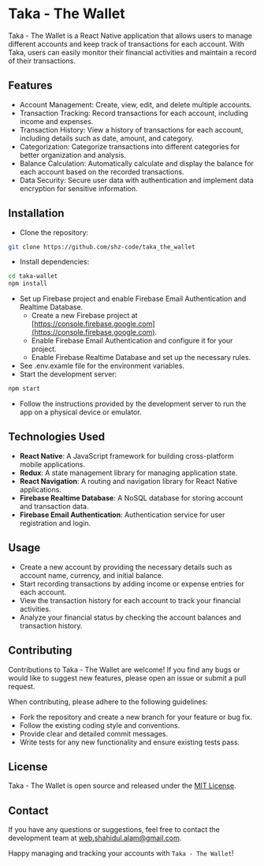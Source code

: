 # Taka - The Wallet

Taka - The Wallet is a React Native application that allows users to manage different accounts and keep track of transactions for each account. With Taka, users can easily monitor their financial activities and maintain a record of their transactions.

## Features

- Account Management: Create, view, edit, and delete multiple accounts.
- Transaction Tracking: Record transactions for each account, including income and expenses.
- Transaction History: View a history of transactions for each account, including details such as date, amount, and category.
- Categorization: Categorize transactions into different categories for better organization and analysis.
- Balance Calculation: Automatically calculate and display the balance for each account based on the recorded transactions.
- Data Security: Secure user data with authentication and implement data encryption for sensitive information.

## Installation

- Clone the repository:

```bash
git clone https://github.com/shz-code/taka_the_wallet
```

- Install dependencies:

```bash
cd taka-wallet
npm install
```

- Set up Firebase project and enable Firebase Email Authentication and Realtime Database.
  - Create a new Firebase project at [https://console.firebase.google.com](https://console.firebase.google.com).
  - Enable Firebase Email Authentication and configure it for your project.
  - Enable Firebase Realtime Database and set up the necessary rules.
- See .env.examle file for the environment variables.
- Start the development server:

```bash
npm start
```

- Follow the instructions provided by the development server to run the app on a physical device or emulator.

## Technologies Used

- **React Native**: A JavaScript framework for building cross-platform mobile applications.
- **Redux**: A state management library for managing application state.
- **React Navigation**: A routing and navigation library for React Native applications.
- **Firebase Realtime Database**: A NoSQL database for storing account and transaction data.
- **Firebase Email Authentication**: Authentication service for user registration and login.

## Usage

- Create a new account by providing the necessary details such as account name, currency, and initial balance.
- Start recording transactions by adding income or expense entries for each account.
- View the transaction history for each account to track your financial activities.
- Analyze your financial status by checking the account balances and transaction history.

## Contributing

Contributions to Taka - The Wallet are welcome! If you find any bugs or would like to suggest new features, please open an issue or submit a pull request.

When contributing, please adhere to the following guidelines:

- Fork the repository and create a new branch for your feature or bug fix.
- Follow the existing coding style and conventions.
- Provide clear and detailed commit messages.
- Write tests for any new functionality and ensure existing tests pass.

## License

Taka - The Wallet is open source and released under the [MIT License](https://opensource.org/licenses/MIT).

## Contact

If you have any questions or suggestions, feel free to contact the development team at web.shahidul.alam@gmail.com.

Happy managing and tracking your accounts with `Taka - The Wallet`!

